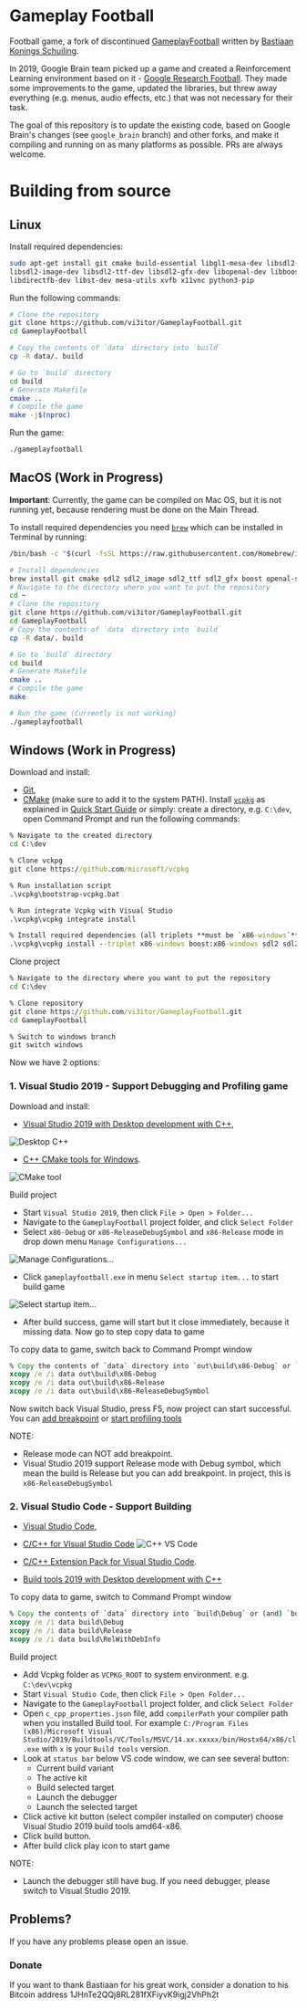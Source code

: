 # Gameplay Football
Football game, a fork of discontinued [GameplayFootball](https://github.com/BazkieBumpercar/GameplayFootball) written by [Bastiaan Konings Schuiling](http://www.properlydecent.com/).

In 2019, Google Brain team picked up a game and created a Reinforcement Learning environment based on it - [Google Research Football](https://github.com/google-research/football). They made some improvements to the game, updated the libraries, but threw away everything (e.g. menus, audio effects, etc.) that was not necessary for their task.

The goal of this repository is to update the existing code, based on Google Brain's changes (see `google_brain` branch) and other forks, and make it compiling and running on as many platforms as possible. PRs are always welcome.  

# Building from source

## Linux
Install required dependencies: 
```bash
sudo apt-get install git cmake build-essential libgl1-mesa-dev libsdl2-dev \
libsdl2-image-dev libsdl2-ttf-dev libsdl2-gfx-dev libopenal-dev libboost-all-dev \
libdirectfb-dev libst-dev mesa-utils xvfb x11vnc python3-pip
```

Run the following commands:
```bash
# Clone the repository
git clone https://github.com/vi3itor/GameplayFootball.git
cd GameplayFootball

# Copy the contents of `data` directory into `build`
cp -R data/. build

# Go to `build` directory
cd build
# Generate Makefile
cmake ..
# Compile the game
make -j$(nproc)
```

Run the game:
```bash
./gameplayfootball
```

## MacOS (Work in Progress)
**Important**: Currently, the game can be compiled on Mac OS, but it is not running yet, because rendering must be done on the Main Thread.

To install required dependencies you need [`brew`](https://brew.sh/) which can be installed in Terminal by running:
```bash
/bin/bash -c "$(curl -fsSL https://raw.githubusercontent.com/Homebrew/install/master/install.sh)"
```

```bash
# Install dependencies
brew install git cmake sdl2 sdl2_image sdl2_ttf sdl2_gfx boost openal-soft sqlite
# Navigate to the directory where you want to put the repository
cd ~
# Clone the repository
git clone https://github.com/vi3itor/GameplayFootball.git
cd GameplayFootball
# Copy the contents of `data` directory into `build`
cp -R data/. build

# Go to `build` directory
cd build
# Generate Makefile
cmake ..
# Compile the game
make

# Run the game (Currently is not working)
./gameplayfootball
```

## Windows (Work in Progress) 

Download and install:
- [Git](https://git-scm.com/download/win),
- [CMake](https://cmake.org/download/) (make sure to add it to the system PATH).
Install [`vcpkg`](https://github.com/microsoft/vcpkg) as explained in [Quick Start Guide](https://github.com/microsoft/vcpkg#quick-start-windows) or simply:
create a directory, e.g. `C:\dev`, open Command Prompt and run the following commands: 
```bat
% Navigate to the created directory
cd C:\dev

% Clone vckpg
git clone https://github.com/microsoft/vcpkg

% Run installation script
.\vcpkg\bootstrap-vcpkg.bat

% Run integrate Vcpkg with Visual Studio
.\vcpkg\vcpkg integrate install

% Install required dependencies (all triplets **must be `x86-windows`**):
.\vcpkg\vcpkg install --triplet x86-windows boost:x86-windows sdl2 sdl2-image[libjpeg-turbo] sdl2-ttf sdl2-gfx opengl openal-soft
```

Clone project
```bat
% Navigate to the directory where you want to put the repository
cd C:\dev

% Clone repository
git clone https://github.com/vi3itor/GameplayFootball.git 
cd GameplayFootball

% Switch to windows branch
git switch windows
```

Now we have 2 options:

### 1. Visual Studio 2019 - Support Debugging and Profiling game

Download and install:
- [Visual Studio 2019 with Desktop development with C++](https://visualstudio.microsoft.com/downloads/),
 
![Desktop C++](https://docs.microsoft.com/en-us/cpp/build/media/vscpp-concierge-choose-workload.gif?view=msvc-150)
- [C++ CMake tools for Windows](https://docs.microsoft.com/en-us/cpp/build/cmake-projects-in-visual-studio?view=msvc-160).

![CMake tool](https://docs.microsoft.com/en-us/cpp/build/media/cmake-install-2019.png?view=msvc-160)

Build project
- Start `Visual Studio 2019`, then click `File > Open > Folder...`
- Navigate to the `GameplayFootball` project folder, and click `Select Folder`
- Select `x86-Debug` or `x86-ReleaseDebugSymbol` and `x86-Release` mode in drop down menu `Manage Configurations...`

![Manage Configurations...](https://docs.microsoft.com/en-us/visualstudio/ide/media/understanding-build-configurations/active-config.png?view=vs-2019)
- Click `gameplayfootball.exe` in menu `Select startup item...` to start build game

![Select startup item...](https://docs.microsoft.com/en-us/cpp/build/media/cmake-run-button.png?view=msvc-160)
- After build success, game will start but it close immediately, because it missing data. Now go to step copy data to game

To copy data to game, switch back to Command Prompt window
```bat
% Copy the contents of `data` directory into `out\build\x86-Debug` or `out\build\x86-Release` or `out\build\x86-ReleaseDebugSymbol`
xcopy /e /i data out\build\x86-Debug
xcopy /e /i data out\build\x86-Release
xcopy /e /i data out\build\x86-ReleaseDebugSymbol
```
Now switch back Visual Studio, press F5, now project can start successful. You can [add breakpoint](https://docs.microsoft.com/en-us/visualstudio/debugger/using-breakpoints?view=vs-2019) or [start profiling tools](https://docs.microsoft.com/en-us/visualstudio/profiling/profiling-feature-tour?view=vs-2019)

NOTE:
- Release mode can NOT add breakpoint.
- Visual Studio 2019 support Release mode with Debug symbol, which mean the build is Release but you can add breakpoint. In project, this is `x86-ReleaseDebugSymbol`

### 2. Visual Studio Code - Support Building
- [Visual Studio Code](https://code.visualstudio.com/),
- [C/C++ for Visual Studio Code](https://marketplace.visualstudio.com/items?itemName=ms-vscode.cpptools)
![C++ VS Code](https://code.visualstudio.com/assets/docs/cpp/cpp/cpp-extension.png)

- [C/C++ Extension Pack for Visual Studio Code](https://marketplace.visualstudio.com/items?itemName=ms-vscode.cpptools-extension-pack).

- [Build tools 2019 with Desktop development with C++](https://visualstudio.microsoft.com/downloads/#build-tools-for-visual-studio-2019)

To copy data to game, switch to Command Prompt window
```bat
% Copy the contents of `data` directory into `build\Debug` or (and) `build\Release` or (and) `build\RelWithDebInfo`
xcopy /e /i data build\Debug
xcopy /e /i data build\Release
xcopy /e /i data build\RelWithDebInfo
```

Build project
- Add Vcpkg folder as `VCPKG_ROOT` to system environment. e.g. `C:\dev\vcpkg`
- Start `Visual Studio Code`, then click `File > Open Folder...`
- Navigate to the `GameplayFootball` project folder, and click `Select Folder`
- Open `c_cpp_properties.json` file, add `compilerPath` your compiler path when you installed Build tool. For example `C:/Program Files (x86)/Microsoft Visual Studio/2019/Buildtools/VC/Tools/MSVC/14.xx.xxxxx/bin/Hostx64/x86/cl.exe` with `x` is your `Build tools` version.
- Look at `status bar` below VS code window, we can see several button:
    - Current build variant
    - The active kit
    - Build selected target
    - Launch the debugger
    - Launch the selected target
- Click active kit button (select compiler installed on computer) choose Visual Studio 2019 build tools amd64-x86.
- Click build button.
- After build click play icon to start game

NOTE:
- Launch the debugger still have bug. If you need debugger, please switch to Visual Studio 2019.

## Problems? 
If you have any problems please open an issue. 

### Donate
If you want to thank Bastiaan for his great work, consider a donation to his Bitcoin address 1JHnTe2QQj8RL281fXFiyvK9igj2VhPh2t

